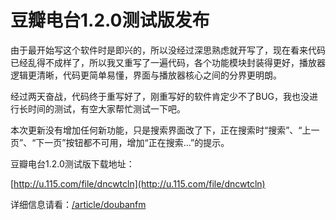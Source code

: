 # 豆瓣电台1.2.0测试版发布

由于最开始写这个软件时是即兴的，所以没经过深思熟虑就开写了，现在看来代码已经乱得不成样了，所以我又重写了一遍代码，各个功能模块封装得更好，播放器逻辑更清晰，代码更简单易懂，界面与播放器核心之间的分界更明朗。

经过两天奋战，代码终于重写好了，刚重写好的软件肯定少不了BUG，我也没进行长时间的测试，有空大家帮忙测试一下吧。

本次更新没有增加任何新功能，只是搜索界面改了下，正在搜索时“搜索”、“上一页”、“下一页”按钮都不可用，增加“正在搜索…”的提示。

豆瓣电台1.2.0测试版下载地址：

[http://u.115.com/file/dncwtcln](http://u.115.com/file/dncwtcln)

详细信息请看：[/article/doubanfm](/article/doubanfm)
